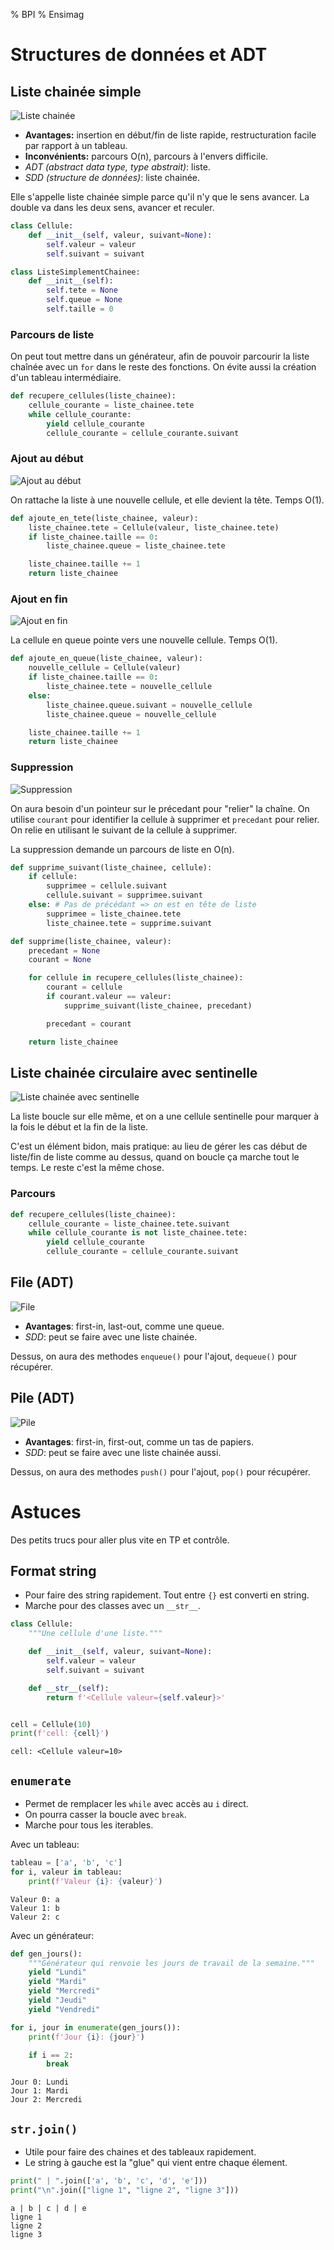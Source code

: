 % BPI
% Ensimag

# Structures de données et ADT 

## Liste chainée simple

![Liste chainée](listechainee.png)

- **Avantages:** insertion en début/fin de liste rapide, restructuration facile par rapport à un tableau.
- **Inconvénients:** parcours O(n), parcours à l'envers difficile.
- *ADT (abstract data type, type abstrait)*: liste.
- *SDD (structure de données)*: liste chainée.

Elle s'appelle liste chainée simple parce qu'il n'y que le sens avancer. La double va dans les deux sens, avancer et reculer.

```py
class Cellule:
    def __init__(self, valeur, suivant=None):
        self.valeur = valeur
        self.suivant = suivant

class ListeSimplementChainee:
    def __init__(self):
        self.tete = None
        self.queue = None
        self.taille = 0
```
### Parcours de liste

On peut tout mettre dans un générateur, afin de pouvoir parcourir la liste chaînée avec un `for` dans le reste des fonctions. On évite aussi la création d'un tableau intermédiaire.

```py
def recupere_cellules(liste_chainee):
    cellule_courante = liste_chainee.tete
    while cellule_courante:
        yield cellule_courante
        cellule_courante = cellule_courante.suivant
```

### Ajout au début

![Ajout au début](lc_debut.png)

On rattache la liste à une nouvelle cellule, et elle devient la tête. Temps O(1).

```py
def ajoute_en_tete(liste_chainee, valeur):
    liste_chainee.tete = Cellule(valeur, liste_chainee.tete)
    if liste_chainee.taille == 0:
        liste_chainee.queue = liste_chainee.tete

    liste_chainee.taille += 1
    return liste_chainee
```

### Ajout en fin

![Ajout en fin](lc_fin.png)

La cellule en queue pointe vers une nouvelle cellule. Temps O(1).
```py
def ajoute_en_queue(liste_chainee, valeur):
    nouvelle_cellule = Cellule(valeur)
    if liste_chainee.taille == 0:
        liste_chainee.tete = nouvelle_cellule
    else:
        liste_chainee.queue.suivant = nouvelle_cellule
        liste_chainee.queue = nouvelle_cellule

    liste_chainee.taille += 1
    return liste_chainee
```

### Suppression

![Suppression](lc_suppr.png)

On aura besoin d'un pointeur sur le précedant pour "relier" la chaîne. On utilise `courant` pour identifier la cellule à supprimer et `precedant` pour relier. On relie en utilisant le suivant de la cellule à supprimer.

La suppression demande un parcours de liste en O(n).

```py
def supprime_suivant(liste_chainee, cellule):
    if cellule:
        supprimee = cellule.suivant
        cellule.suivant = supprimee.suivant
    else: # Pas de précédant => on est en tête de liste
        supprimee = liste_chainee.tete
        liste_chainee.tete = supprime.suivant

def supprime(liste_chainee, valeur):
    precedant = None
    courant = None

    for cellule in recupere_cellules(liste_chainee):
        courant = cellule
        if courant.valeur == valeur:
            supprime_suivant(liste_chainee, precedant)

        precedant = courant

    return liste_chainee
```

## Liste chainée circulaire avec sentinelle

![Liste chainée avec sentinelle](lc_sentinelle.png)

La liste boucle sur elle même, et on a une cellule sentinelle pour marquer à la fois le début et la fin de la liste.

C'est un élément bidon, mais pratique: au lieu de gérer les cas début de liste/fin de liste comme au dessus, quand on boucle ça marche tout le temps. Le reste c'est la même chose.

### Parcours

```py
def recupere_cellules(liste_chainee):
    cellule_courante = liste_chainee.tete.suivant
    while cellule_courante is not liste_chainee.tete:
        yield cellule_courante
        cellule_courante = cellule_courante.suivant
```

## File (ADT)
![File](file.png)

- **Avantages**: first-in, last-out, comme une queue.
- *SDD*: peut se faire avec une liste chainée.

Dessus, on aura des methodes `enqueue()` pour l'ajout, `dequeue()` pour récupérer.

## Pile (ADT)
![Pile](pile.png)

- **Avantages**: first-in, first-out, comme un tas de papiers.
- *SDD*: peut se faire avec une liste chainée aussi.

Dessus, on aura des methodes `push()` pour l'ajout, `pop()` pour récupérer.

# Astuces

Des petits trucs pour aller plus vite en TP et contrôle.

## Format string

- Pour faire des string rapidement. Tout entre `{}` est converti en string.
- Marche pour des classes avec un `__str__`.

```py
class Cellule:
    """Une cellule d'une liste."""

    def __init__(self, valeur, suivant=None):
        self.valeur = valeur
        self.suivant = suivant

    def __str__(self):
        return f'<Cellule valeur={self.valeur}>'


cell = Cellule(10)
print(f'cell: {cell}')
```
```
cell: <Cellule valeur=10>
```

## `enumerate`

- Permet de remplacer les `while` avec accès au `i` direct.
- On pourra casser la boucle avec `break`.
- Marche pour tous les iterables.

Avec un tableau:
```py
tableau = ['a', 'b', 'c']
for i, valeur in tableau:
    print(f'Valeur {i}: {valeur}')
```
```
Valeur 0: a
Valeur 1: b
Valeur 2: c
```

Avec un générateur:
```py
def gen_jours():
    """Générateur qui renvoie les jours de travail de la semaine."""
    yield "Lundi"
    yield "Mardi"
    yield "Mercredi"
    yield "Jeudi"
    yield "Vendredi"

for i, jour in enumerate(gen_jours()):
    print(f'Jour {i}: {jour}')

    if i == 2:
        break
```
```
Jour 0: Lundi
Jour 1: Mardi
Jour 2: Mercredi
```

## `str.join()`

- Utile pour faire des chaines et des tableaux rapidement.
- Le string à gauche est la "glue" qui vient entre chaque élement.
```py
print(" | ".join(['a', 'b', 'c', 'd', 'e']))
print("\n".join(["ligne 1", "ligne 2", "ligne 3"]))
```
```
a | b | c | d | e
ligne 1
ligne 2
ligne 3
```